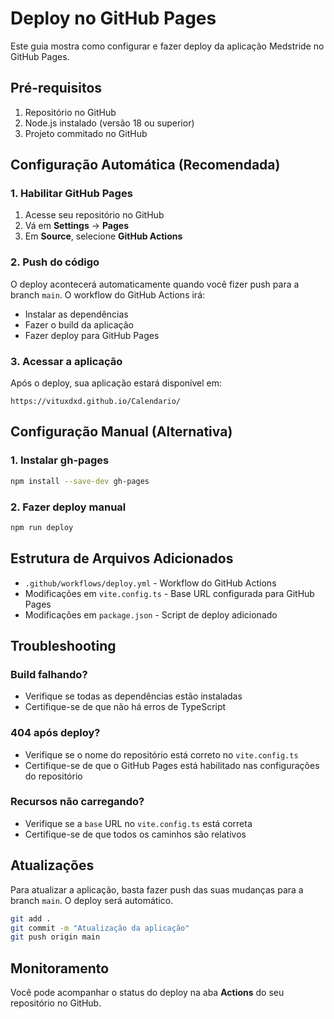 # Deploy no GitHub Pages

Este guia mostra como configurar e fazer deploy da aplicação Medstride no GitHub Pages.

## Pré-requisitos

1. Repositório no GitHub
2. Node.js instalado (versão 18 ou superior)
3. Projeto commitado no GitHub

## Configuração Automática (Recomendada)

### 1. Habilitar GitHub Pages

1. Acesse seu repositório no GitHub
2. Vá em **Settings** → **Pages**
3. Em **Source**, selecione **GitHub Actions**

### 2. Push do código

O deploy acontecerá automaticamente quando você fizer push para a branch `main`. O workflow do GitHub Actions irá:

- Instalar as dependências
- Fazer o build da aplicação
- Fazer deploy para GitHub Pages

### 3. Acessar a aplicação

Após o deploy, sua aplicação estará disponível em:
```
https://vituxdxd.github.io/Calendario/
```

## Configuração Manual (Alternativa)

### 1. Instalar gh-pages

```bash
npm install --save-dev gh-pages
```

### 2. Fazer deploy manual

```bash
npm run deploy
```

## Estrutura de Arquivos Adicionados

- `.github/workflows/deploy.yml` - Workflow do GitHub Actions
- Modificações em `vite.config.ts` - Base URL configurada para GitHub Pages
- Modificações em `package.json` - Script de deploy adicionado

## Troubleshooting

### Build falhando?
- Verifique se todas as dependências estão instaladas
- Certifique-se de que não há erros de TypeScript

### 404 após deploy?
- Verifique se o nome do repositório está correto no `vite.config.ts`
- Certifique-se de que o GitHub Pages está habilitado nas configurações do repositório

### Recursos não carregando?
- Verifique se a `base` URL no `vite.config.ts` está correta
- Certifique-se de que todos os caminhos são relativos

## Atualizações

Para atualizar a aplicação, basta fazer push das suas mudanças para a branch `main`. O deploy será automático.

```bash
git add .
git commit -m "Atualização da aplicação"
git push origin main
```

## Monitoramento

Você pode acompanhar o status do deploy na aba **Actions** do seu repositório no GitHub.